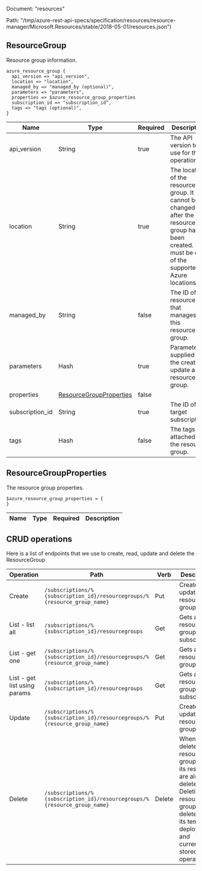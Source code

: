 Document: "resources"


Path: "/tmp/azure-rest-api-specs/specification/resources/resource-manager/Microsoft.Resources/stable/2018-05-01/resources.json")

## ResourceGroup

Resource group information.

```puppet
azure_resource_group {
  api_version => "api_version",
  location => "location",
  managed_by => "managed_by (optional)",
  parameters => "parameters",
  properties => $azure_resource_group_properties
  subscription_id => "subscription_id",
  tags => "tags (optional)",
}
```

| Name        | Type           | Required       | Description       |
| ------------- | ------------- | ------------- | ------------- |
|api_version | String | true | The API version to use for this operation. |
|location | String | true | The location of the resource group. It cannot be changed after the resource group has been created. It must be one of the supported Azure locations. |
|managed_by | String | false | The ID of the resource that manages this resource group. |
|parameters | Hash | true | Parameters supplied to the create or update a resource group. |
|properties | [ResourceGroupProperties](#resourcegroupproperties) | false |  |
|subscription_id | String | true | The ID of the target subscription. |
|tags | Hash | false | The tags attached to the resource group. |
        
## ResourceGroupProperties

The resource group properties.

```puppet
$azure_resource_group_properties = {
}
```

| Name        | Type           | Required       | Description       |
| ------------- | ------------- | ------------- | ------------- |



## CRUD operations

Here is a list of endpoints that we use to create, read, update and delete the ResourceGroup

| Operation | Path | Verb | Description | OperationID |
| ------------- | ------------- | ------------- | ------------- | ------------- |
|Create|`/subscriptions/%{subscription_id}/resourcegroups/%{resource_group_name}`|Put|Creates or updates a resource group.|ResourceGroups_CreateOrUpdate|
|List - list all|`/subscriptions/%{subscription_id}/resourcegroups`|Get|Gets all the resource groups for a subscription.|ResourceGroups_List|
|List - get one|`/subscriptions/%{subscription_id}/resourcegroups/%{resource_group_name}`|Get|Gets a resource group.|ResourceGroups_Get|
|List - get list using params|`/subscriptions/%{subscription_id}/resourcegroups`|Get|Gets all the resource groups for a subscription.|ResourceGroups_List|
|Update|`/subscriptions/%{subscription_id}/resourcegroups/%{resource_group_name}`|Put|Creates or updates a resource group.|ResourceGroups_CreateOrUpdate|
|Delete|`/subscriptions/%{subscription_id}/resourcegroups/%{resource_group_name}`|Delete|When you delete a resource group, all of its resources are also deleted. Deleting a resource group deletes all of its template deployments and currently stored operations.|ResourceGroups_Delete|
